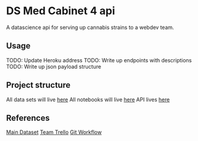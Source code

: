 # DS Med Cabinet 4 api
A datascience api for serving up cannabis strains to a webdev team.

## Usage
TODO: Update Heroku address
TODO: Write up endpoints with descriptions
TODO: Write up json payload structure

## Project structure
All data sets will live [here](https://github.com/BuildWeek-Med-Cabinet-4/DS/tree/master/data)
All notebooks will live [here](https://github.com/BuildWeek-Med-Cabinet-4/DS/tree/master/notebooks)
API lives [here](https://github.com/BuildWeek-Med-Cabinet-4/DS/tree/master/web_app)

## References
[Main Dataset](https://www.kaggle.com/kingburrito666/cannabis-strains)
[Team Trello](https://trello.com/b/6fHmnowA/med-cabinet-4)
[Git Workflow](https://www.notion.so/Git-Workflow-34f9b468dcf74a669aff0d3797870d37)

